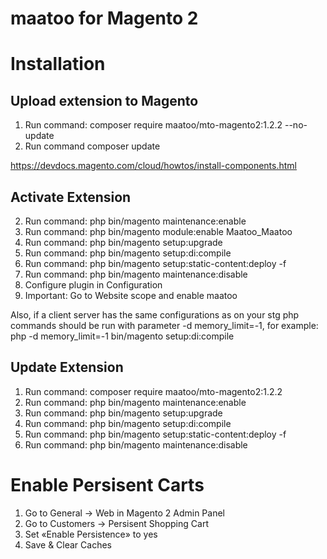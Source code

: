 # maatoo for Magento 2

# Installation

##  Upload extension to Magento

1. Run command: composer require maatoo/mto-magento2:1.2.2 --no-update
2. Run command  composer update

https://devdocs.magento.com/cloud/howtos/install-components.html

## Activate Extension 

2. Run command: php bin/magento maintenance:enable
3. Run command: php bin/magento module:enable Maatoo_Maatoo
4. Run command: php bin/magento setup:upgrade
5. Run command: php bin/magento setup:di:compile
6. Run command: php bin/magento setup:static-content:deploy -f
7. Run command: php bin/magento maintenance:disable
8. Configure plugin in Configuration
11. Important: Go to Website scope and enable maatoo

Also, if a client server has the same configurations as on your stg php commands should be run with parameter -d memory_limit=-1, for example: php -d memory_limit=-1 bin/magento setup:di:compile

## Update Extension

1. Run command: composer require maatoo/mto-magento2:1.2.2
2. Run command: php bin/magento maintenance:enable
3. Run command: php bin/magento setup:upgrade
4. Run command: php bin/magento setup:di:compile
5. Run command: php bin/magento setup:static-content:deploy -f
6. Run command: php bin/magento maintenance:disable

# Enable Persisent Carts

1. Go to General -> Web in Magento 2 Admin Panel
2. Go to Customers -> Persisent Shopping Cart
3. Set «Enable Persistence» to yes
4. Save & Clear Caches